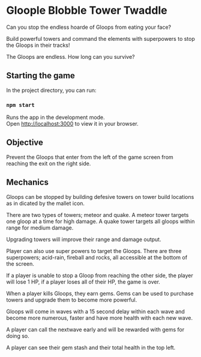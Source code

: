 # Gloople Blobble Tower Twaddle

Can you stop the endless hoarde of Gloops from eating your face?

Build powerful towers and command the elements with superpowers to stop the
Gloops in their tracks!

The Gloops are endless. How long can you survive?

## Starting the game

In the project directory, you can run:

### `npm start`

Runs the app in the development mode.\
Open [http://localhost:3000](http://localhost:3000) to view it in your browser.

## Objective

Prevent the Gloops that enter from the left of the game screen from reaching the exit on the right side. 

## Mechanics

Gloops can be stopped by building defesive towers on tower build locations as in dicated by the mallet icon.

There are two types of towers; meteor and quake.
A meteor tower targets one gloop at a time for high damage. A quake tower targets all gloops within range for medium damage. 

Upgrading towers will improve their range and damage output. 

Player can also use super powers to target the Gloops. There are three superpowers; acid-rain, fireball and rocks, all accessible at the bottom of the screen.

If a player is unable to stop a Gloop from reaching the other side, the player will lose 1 HP, if a player loses all of their HP, the game is over.

When a player kills Gloops, they earn gems. Gems can be used to purchase towers and upgrade them to become more powerful.

Gloops will come in waves with a 15 second delay within each wave and become more numerous, faster and have more health with each new wave.

A player can call the nextwave early and will be rewarded with gems for doing so.

A player can see their gem stash and their total health in the top left. 
